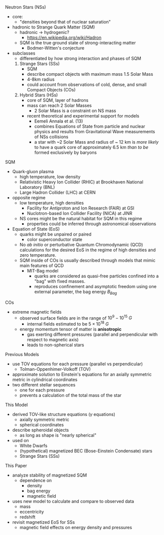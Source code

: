 Neutron Stars (NSs)

- core:
  - "densities beyond that of nuclear saturation"
- hadronic to Strange Quark Matter (SQM)
  - hadronic -> hydrogenic?
    - https://en.wikipedia.org/wiki/Hadron
  - SQM is the true ground state of strong-interacting matter
    - Bodmer-Witten's conjecture
- subclasses
  - differentiated by how strong interaction and phases of SQM
  1. Strange Stars (SSs)
      - SQM
      - describe compact objects with maximum mass 1.5 Solar Mass
      - 4-8km radius
      - could account from observations of cold, dense, and small Compact Objects (COs)
  2. Hybrid Stars (HSs)
      - core of SQM, layer of hadrons
      - mass can reach 2 Solar Masses
        - 2 Solar Mass is a constraint on NS mass
      - recent theoretical and experimental support for models
        - Eemeli Annala et al. (13)
        - combines Equations of State from particle and nuclear physics and results from Gravitational Wave measurements of NSs collisions
        - a star with ~2 Solar Mass and radius of ~ 12 km is *more likely* to have a quark core of approximately 6.5 km *than to be* formed exclusively by baryons

SQM

- Quark-gluon plasma
  - high temperature, low density
  - Relativistic Heavy Ion Collider (RHIC) at Brookhaven National Laboratory (BNL)
  - Large Hadron Collider (LHC) at CERN
- opposite regime
  - low temperature, high densities
    - Facility for Antiproton and Ion Research (FAIR) at GSI
    - Nuclotron-based Ion Collider Facility (NICA) at JINR
  - NS cores might be the natural habitat for SQM in this regime
    - properties could be inferred through astronomical observations
- Equation of State (EoS)
  - quarks might be unpaired or paired
    - color superconductor state
  - No *ab initio* or perturbative Quantum Chromodynamic (QCD) calculations for the desired EoS in the regime of high densities and zero temperature.
  - SQM inside of COs is usually described through models that mimic main features of QCD
    - MIT-Bag model
      - quarks are considered as quasi-free particles confined into a "bag" with fixed masses.
      - reproduces confinement and asymptotic freedom using one external parameter, the bag energy $B_{Bag}$

COs

- extreme magnetic fields
  - observed surface fields are in the range of $10^9 - 10^{15}\ G$
    - internal fields estimated to be $5\times 10^{18}\ G$
  - energy momentum tensor of matter is **anisotropic**
    - gas exerting different pressures (parallel and perpendicular with respect to magnetic axis)
    - leads to non-spherical stars

Previous Models

- use TOV equations for each pressure (parallel vs perpendicular)
  - Tolman-Oppenhimer-Volkoff (TOV)
- approximate solution to Einstein's equations for an axially symmetric metric in cylindrical coordinates
- two different stellar sequences
  - one for each pressure
  - prevents a calculation of the total mass of the star

This Model

- derived TOV-like structure equations ($\gamma$ equations)
  - axially symmetric metric
  - spherical coordinates
- describe spheroidal objects
  - as long as shape is "nearly spherical"
- used on
  - White Dwarfs
  - (hypothetical) magnetized BEC (Bose-Einstein Condensate) stars
  - Strange Stars (SSs)

This Paper

- analyze stability of magnetized SQM
  - dependence on
    - density
    - bag energy
    - magnetic field
- uses new model to calculate and compare to observed data
  - mass
  - eccentricity
  - redshift
- revisit magnetized EoS for SSs
  - magnetic field effects on energy density and pressures

